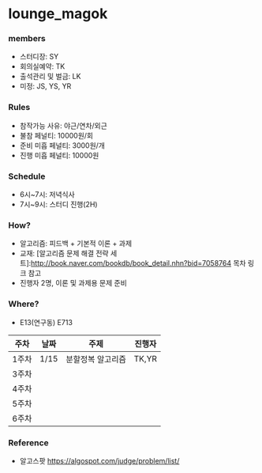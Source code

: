 # lounge_magok

### members
- 스터디장: SY
- 회의실예약: TK
- 출석관리 및 벌금: LK
- 미정: JS, YS, YR

### Rules
- 참작가능 사유: 야근/연차/외근
- 불참 페널티: 10000원/회
- 준비 미흡 페널티: 3000원/개
- 진행 미흡 페널티: 10000원

### Schedule
- 6시~7시: 저녁식사
- 7시~9시: 스터디 진행(2H)

### How?
- 알고리즘: 피드백 + 기본적 이론 + 과제
- 교재: [알고리즘 문제 해결 전략 세트]:http://book.naver.com/bookdb/book_detail.nhn?bid=7058764
목차 링크 참고
- 진행자 2명, 이론 및 과제용 문제 준비

### Where?
- E13(연구동) E713

|주차|날짜|주제|진행자|
|---|---|---|---|
|1주차|1/15|분할정복 알고리즘|TK,YR|
|3주차||||
|4주차||||
|5주차||||
|6주차||||

### Reference
- 알고스팟 https://algospot.com/judge/problem/list/
